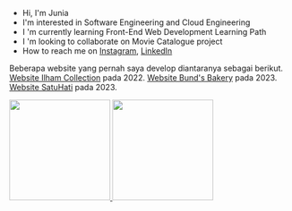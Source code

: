 -  Hi, I'm Junia
-  I'm interested in Software Engineering and Cloud Engineering
-  I 'm currently learning Front-End Web Development Learning Path
-  I 'm looking to collaborate on Movie Catalogue project
-  How to reach me on 
<a href="https://www.instagram.com/juniavitasari7/" target="_blank">Instagram</a>, 
<a href="https://www.linkedin.com/in/junia-vitasari-1918a8252/" target="_blank">LinkedIn</a>

Beberapa website yang pernah saya develop diantaranya sebagai berikut.
[Website Ilham Collection](http://ilhamcollection.42web.io/home.php) pada 2022.
[Website Bund's Bakery](https://bundsbakery.000webhostapp.com/) pada 2023.
[Website SatuHati](https://satuhati.site/) pada 2023.

<a href="https://github.com/Junia0806">
  <img height="180em" src="https://github-readme-stats-eight-theta.vercel.app/api?username=dimasmds&show_icons=true&theme=algolia&include_all_commits=true&count_private=true"/>
  <img height="180em" src="https://github-readme-stats-eight-theta.vercel.app/api/top-langs/?username=dimasmds&layout=compact&langs_count=8&theme=algolia"/>
</a>
</p>
